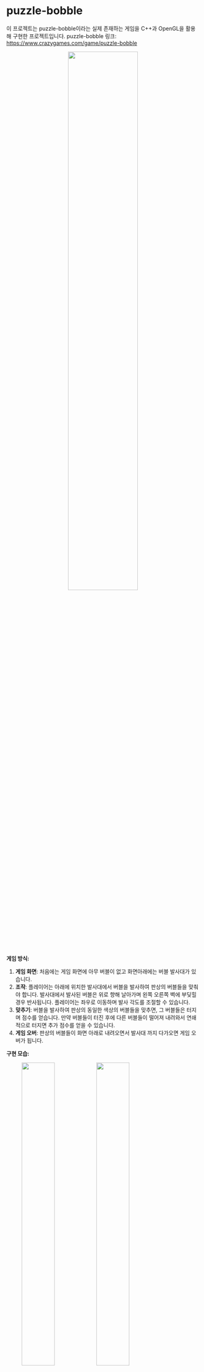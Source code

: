 # puzzle-bobble

이 프로젝트는 puzzle-bobble이라는 실제 존재하는 게임을 C++과 OpenGL을 활용해 구현한 프로젝트입니다.
puzzle-bobble 링크: https://www.crazygames.com/game/puzzle-bobble

<p align="center">
<img src=https://github.com/jiwoo219/puzzle-bobble/assets/78020027/e42e1fc9-a40a-4cf7-97e1-218613673bcb width="60%" height="60%"/>
</p>

**게임 방식:**

1. **게임 화면**: 처음에는 게임 화면에 아무 버블이 없고 화면아래에는 버블 발사대가 있습니다.
2. **조작**: 플레이어는 아래에 위치한 발사대에서 버블을 발사하여 판상의 버블들을 맞춰야 합니다. 발사대에서 발사된 버블은 위로 향해 날아가며 왼쪽 오른쪽 벽에 부딪힐 경우 반사됩니다. 플레이어는 좌우로 이동하며 발사 각도를 조절할 수 있습니다. 
3. **맞추기**: 버블을 발사하여 판상의 동일한 색상의 버블들을 맞추면, 그 버블들은 터지며 점수를 얻습니다. 만약 버블들이 터진 후에 다른 버블들이 떨어져 내려와서 연쇄적으로 터지면 추가 점수를 얻을 수 있습니다.
4. **게임 오버**: 판상의 버블들이 화면 아래로 내려오면서 발사대 까지 다가오면 게임 오버가 됩니다.

**구현 모습:**
<figure class="half">
<img src=https://github.com/jiwoo219/puzzle-bobble/assets/78020027/7f80d93c-8fde-4a5d-b431-0d2dd76366e3 width="45%" height="45%"/>
<img src=https://github.com/jiwoo219/puzzle-bobble/assets/78020027/b0b8bc6b-013d-4450-9084-8eb48660a85e width="45%" height="45%"/>
</figure>
